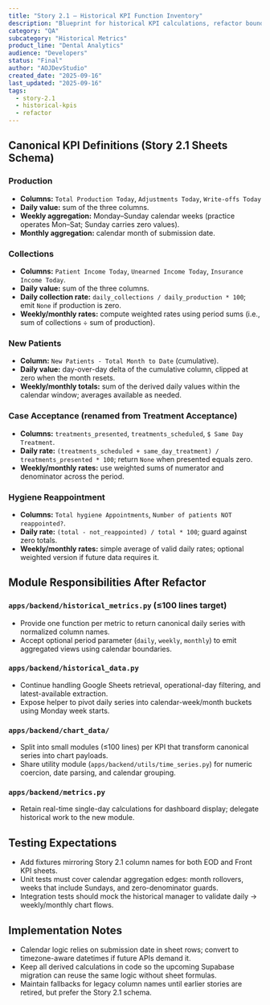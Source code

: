 ```yaml
---
title: "Story 2.1 – Historical KPI Function Inventory"
description: "Blueprint for historical KPI calculations, refactor boundaries, and calendar-based rollups."
category: "QA"
subcategory: "Historical Metrics"
product_line: "Dental Analytics"
audience: "Developers"
status: "Final"
author: "AOJDevStudio"
created_date: "2025-09-16"
last_updated: "2025-09-16"
tags:
  - story-2.1
  - historical-kpis
  - refactor
---
```


## Canonical KPI Definitions (Story 2.1 Sheets Schema)

### Production
- **Columns:** `Total Production Today`, `Adjustments Today`, `Write-offs Today`
- **Daily value:** sum of the three columns.
- **Weekly aggregation:** Monday–Sunday calendar weeks (practice operates Mon–Sat; Sunday carries zero values).
- **Monthly aggregation:** calendar month of submission date.

### Collections
- **Columns:** `Patient Income Today`, `Unearned Income Today`, `Insurance Income Today`.
- **Daily value:** sum of the three columns.
- **Daily collection rate:** `daily_collections / daily_production * 100`; emit `None` if production is zero.
- **Weekly/monthly rates:** compute weighted rates using period sums (i.e., sum of collections ÷ sum of production).

### New Patients
- **Column:** `New Patients - Total Month to Date` (cumulative).
- **Daily value:** day-over-day delta of the cumulative column, clipped at zero when the month resets.
- **Weekly/monthly totals:** sum of the derived daily values within the calendar window; averages available as needed.

### Case Acceptance (renamed from Treatment Acceptance)
- **Columns:** `treatments_presented`, `treatments_scheduled`, `$ Same Day Treatment`.
- **Daily rate:** `(treatments_scheduled + same_day_treatment) / treatments_presented * 100`; return `None` when presented equals zero.
- **Weekly/monthly rates:** use weighted sums of numerator and denominator across the period.

### Hygiene Reappointment
- **Columns:** `Total hygiene Appointments`, `Number of patients NOT reappointed?`.
- **Daily rate:** `(total - not_reappointed) / total * 100`; guard against zero totals.
- **Weekly/monthly rates:** simple average of valid daily rates; optional weighted version if future data requires it.

## Module Responsibilities After Refactor

### `apps/backend/historical_metrics.py` (≤100 lines target)
- Provide one function per metric to return canonical daily series with normalized column names.
- Accept optional period parameter (`daily`, `weekly`, `monthly`) to emit aggregated views using calendar boundaries.

### `apps/backend/historical_data.py`
- Continue handling Google Sheets retrieval, operational-day filtering, and latest-available extraction.
- Expose helper to pivot daily series into calendar-week/month buckets using Monday week starts.

### `apps/backend/chart_data/`
- Split into small modules (≤100 lines) per KPI that transform canonical series into chart payloads.
- Share utility module (`apps/backend/utils/time_series.py`) for numeric coercion, date parsing, and calendar grouping.

### `apps/backend/metrics.py`
- Retain real-time single-day calculations for dashboard display; delegate historical work to the new module.

## Testing Expectations
- Add fixtures mirroring Story 2.1 column names for both EOD and Front KPI sheets.
- Unit tests must cover calendar aggregation edges: month rollovers, weeks that include Sundays, and zero-denominator guards.
- Integration tests should mock the historical manager to validate daily → weekly/monthly chart flows.

## Implementation Notes
- Calendar logic relies on submission date in sheet rows; convert to timezone-aware datetimes if future APIs demand it.
- Keep all derived calculations in code so the upcoming Supabase migration can reuse the same logic without sheet formulas.
- Maintain fallbacks for legacy column names until earlier stories are retired, but prefer the Story 2.1 schema.
